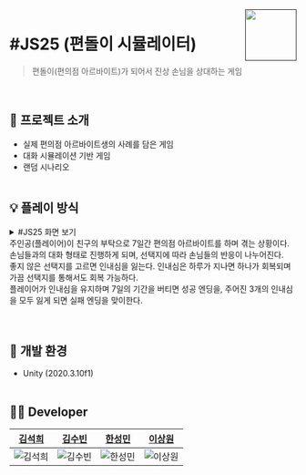 <a href="">
    <img src="https://avatars.githubusercontent.com/u/97233034?s=200&v=4" align="right" height="90" />
</a>


# #JS25 (편돌이 시뮬레이터)
> 편돌이(편의점 아르바이트)가 되어서 진상 손님을 상대하는 게임

<br>

## 📢 프로젝트 소개
- 실제 편의점 아르바이트생의 사례를 담은 게임
- 대화 시뮬레이션 기반 게임
- 랜덤 시나리오
<br><br>

## 💡 플레이 방식
<details>
<summary> #JS25 화면 보기 </summary>

</details>
주인공(플레이어)이 친구의 부탁으로 7일간 편의점 아르바이트를 하며 겪는 상황이다.<br>
손님들과의 대화 형태로 진행하게 되며, 선택지에 따라 손님들의 반응이 나누어진다.<br>
좋지 않은 선택지를 고르면 인내심을 잃는다. 인내심은 하루가 지나면 하나가 회복되며 가끔 선택지를 통해서도 회복 가능하다.<br>
플레이어가 인내심을 유지하며 7일의 기간을 버티면 성공 엔딩을, 주어진 3개의 인내심을 모두 잃게 되면 실패 엔딩을 맞이한다.<br>
<br><br>

## 📌 개발 환경
- Unity (2020.3.10f1)
<br><br>

## 👩‍💻 Developer
|                                 <a href="https://github.com/yehang218">김석희</a>                                |                                                      <a href="https://github.com/ksb3458">김수빈</a>                                                       |                                                      <a href="https://github.com/VALHALL4">한성민</a>                                                       |                                 <a href="https://github.com/camilie2">이상원</a>                                 |
| :--------------------------------------------------------------------: | :---------------------------------------------------------------------------------------------------------------: | :---------------------------------------------------------------------------------------------------------------: | :---------------------------------------------------------------------------------------------------------------: |
| ![김석희](https://user-images.githubusercontent.com/69100145/216752333-a03bf85a-5acd-4d27-ac1d-33d302c902c3.png) | ![김수빈](https://user-images.githubusercontent.com/69100145/216752384-cf0a7286-9946-4538-8c16-9d962d72afd0.png) | ![한성민](https://avatars.githubusercontent.com/u/96913624?v=4) | ![이상원](https://avatars.githubusercontent.com/u/97237336?v=4) |
